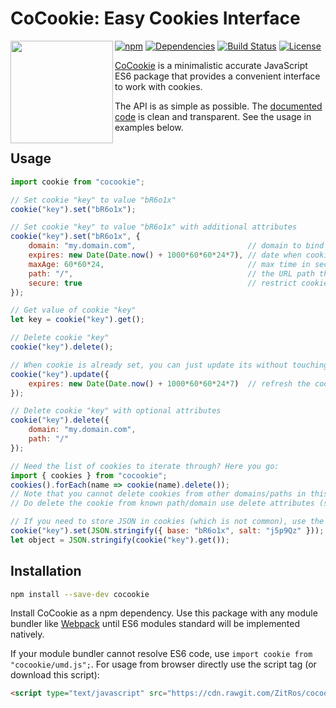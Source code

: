 # CoCookie: Easy Cookies Interface

<img align="left" height="164px" src="https://cloud.githubusercontent.com/assets/4989256/24839621/d45157d4-1d66-11e7-8011-409a902ea69c.png">

[![npm](https://img.shields.io/npm/v/cocookie.svg)](https://www.npmjs.com/package/cocookie)
[![Dependencies](https://img.shields.io/badge/dependencies-none-brightgreen.svg)](http://npm.anvaka.com/#/view/2d/cocookie)
[![Build Status](https://travis-ci.org/ZitRos/cocookie.svg?branch=master)](https://travis-ci.org/ZitRos/cocookie/)
[![License](https://img.shields.io/github/license/zitros/cocookie.svg)](LICENSE)

[CoCookie](https://www.npmjs.com/package/cocookie) is a minimalistic accurate JavaScript ES6 package 
that provides a convenient interface to work with cookies.

The API is as simple as possible. The [documented code](index.js) is clean and transparent. See the
usage in examples below.

Usage
-----

```javascript
import cookie from "cocookie";

// Set cookie "key" to value "bR6o1x"
cookie("key").set("bR6o1x");

// Set cookie "key" to value "bR6o1x" with additional attributes
cookie("key").set("bR6o1x", {
    domain: "my.domain.com",                         // domain to bind cookie to
    expires: new Date(Date.now() + 1000*60*60*24*7), // date when cookie expires
    maxAge: 60*60*24,                                // max time in seconds the cookie lives
    path: "/",                                       // the URL path the cookie will be bind to
    secure: true                                     // restrict cookie transport to HTTPS only
});

// Get value of cookie "key"
let key = cookie("key").get();

// Delete cookie "key"
cookie("key").delete();

// When cookie is already set, you can just update its without touching its value.
cookie("key").update({
    expires: new Date(Date.now() + 1000*60*60*24*7)  // refresh the cookie for 1 more week
});

// Delete cookie "key" with optional attributes
cookie("key").delete({
    domain: "my.domain.com",
    path: "/"
});

// Need the list of cookies to iterate through? Here you go:
import { cookies } from "cocookie";
cookies().forEach(name => cookie(name).delete());
// Note that you cannot delete cookies from other domains/paths in this way.
// Do delete the cookie from known path/domain use delete attributes (see delete above).

// If you need to store JSON in cookies (which is not common), use the following pattern.
cookie("key").set(JSON.stringify({ base: "bR6o1x", salt: "j5p9Qz" }));
let object = JSON.stringify(cookie("key").get());
```

Installation
------------

```bash
npm install --save-dev cocookie
```

Install CoCookie as a npm dependency. Use this package with any module bundler like 
[Webpack](https://webpack.github.io) until ES6 modules standard will be implemented natively.

If your module bundler cannot resolve ES6 code, use `import cookie from "cocookie/umd.js";`. For
usage from browser directly use the script tag (or download this script):

```html
<script type="text/javascript" src="https://cdn.rawgit.com/ZitRos/cocookie/master/umd.js"></script>
```

